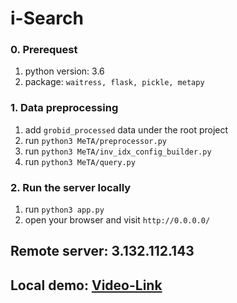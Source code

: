 # i-Search

### 0. Prerequest
1. python version: 3.6
2. package: `waitress, flask, pickle, metapy`

### 1. Data preprocessing
1. add `grobid_processed` data under the root project
2. run `python3 MeTA/preprocessor.py`
3. run `python3 MeTA/inv_idx_config_builder.py`
4. run `python3 MeTA/query.py`

### 2. Run the server locally
1. run `python3 app.py`
2. open your browser and visit `http://0.0.0.0/`

## Remote server: 3.132.112.143
## Local demo: [Video-Link](https://youtu.be/rVnwfPvodn8)